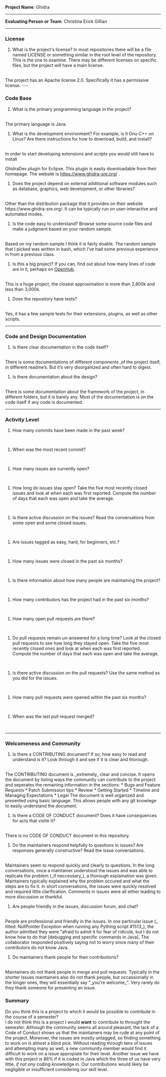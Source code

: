 **Project Name**:
Ghidra

---

**Evaluating Person or Team**:
Christina
Erick
Gillian

---


### License

1. What is the project's license?
In most repositories there will be a file named LICENSE or something similar in
the root level of the repository. This is the one to examine. There may be
different licenses on specific files, but the project will have a main license.
<br>
The project has an Apache license 2.0. Specifically it has a permissive license.
---

### Code Base


1. What is the primary programming language in the project?
<br>
The primary language is Java. 

1. What is the development environment? For example, is it Gnu C++ on Linux?
Are there instructions for how to download, build, and install?
<br>
In order to start developing extensions and scripts you would still have to install

GhidraDev plugin for Eclipse. This plugin is easily downloadable from their homepage. The website is https://www.ghidra-sre.org/   .

1. Does the project depend on external additional software modules such as
database,  graphics, web development, or other libraries?
<br>
Other than the distribution package that it provides on their website https://www.ghidra-sre.org/.   It can be typically run on user-interactive and automated modes. 

1. Is the code easy to understand? Browse some source code files and make
a judgment based on your random sample.
<br>
Based on my random sample I think it is fairly doable. The random sample that I picked was written in bash, which I’ve had some previous experience in from a previous class. 

1. Is this a big project? If you can, find out about how many lines of code
are in it, perhaps on [OpenHub](https://www.openhub.net/).
<br>
This is a huge project, the closest approximation is more than 2,800k and less than 3,000k.

1. Does the repository have tests?
<br>
Yes, it has a few sample tests for their extensions, plugins, as well as other scripts.

---

### Code and Design Documentation
1. Is there clear documentation in the code itself?
<br>
There is some documentations of different components ,of the project itself, in different readme’s. But it’s very disorganized and often hard to digest. 

1. Is there documentation about the design?
<br>
There is some documentation about the framework of the project, in different folders, but it is barely any. Most of the documentation is on the code itself if any code is documented.

---


### Activity Level


1. How many commits have been made in the past week?
<br>

1. When was the most recent commit?
<br>

1. How many issues are currently open?
<br>

1. How long do issues stay open?
Take the five most recently closed issues and look at when each was first reported.
Compute the number of days that each was open and take the average.
<br>

1. Is there active discussion on the issues?
Read the conversations from some open and some closed issues.
<br>

1. Are issues tagged as easy, hard, for beginners, etc.?
<br>

1. How many issues were closed in the past six months?
<br>


1. Is there information about how many people are maintaining the project?
<br>

1. How many contributors has the project had in the past six months?
<br>


1. How many open pull requests are there?
<br>

1. Do pull requests remain un-answered for a long time?
Look at the closed pull requests to see how long they stayed open.
Take the five most recently closed ones and look at when each was first reported.
Compute the number of days that each was open and take the average.
<br>

1. Is there active discussion on the pull requests?
Use the same method as you did for the issues.
<br>

1. How many pull requests were opened within the past six months?
<br>


1. When was the last  pull request  merged?
<br>

---
### Welcomeness and Community

1. Is there a CONTRIBUTING document? If so, how easy to read and understand is it?
Look through it and see if it is clear and thorough.
<br>
The CONTRIBUTING document is _extremely_ clear and concise. It opens the document by listing ways the community can contribute to the project and seperates the remaining information in the sections:  
* Bugs and Feature Requests
* Patch Submission tips
* Review
* Getting Started
* Timeline and Managing Expectations
* Legal  
The document is well organized and presented using basic language. This allows people with any git knowlege to easily understand the document.

1. Is there a CODE OF CONDUCT document? Does it have consequences for acts that
violte it?
<br>
There is no CODE OF CONDUCT document in this repository.

1. Do the maintainers respond helpfully to questions in issues?
Are responses generally constructive?
Read the issue conversations.
<br>
Maintainers seem to respond quickly and clearly to questions. In the long conversations, once a maintainer understood the issues and was able to replicate the problem (_if neccessary_), a thorough explaination was given. Maintainers typically explained why the problem occured and what the steps are to fix it. In short conversations, the issues were quickly resolved and required little clarification.  
Comments in issues were all either leading to more discussion or thankful. 

1. Are people friendly in the issues, discussion forum, and chat?
<br>
People are professional and friendly in the issues. In one particular issue (_ titled: NullPointer Exception when running any Pything script #1513_), the author admitted they were "afraid to admit it for fear of ridicule, but I do not know how to do that [debugging and specific commands in Java]. The collaborator responded positively saying not to worry since many of their contributors do not know Java.

1. Do maintainers thank people for their contributions?
<br>
Maintainers do not thank people in merge and pull requests. Typically in the shorter Issues maintainers also do not thank people, but occassionally in the longer ones, they will essentially say "_you're welcome_". Very rarely do they thank someone for presenting an issue.

### Summary
Do you think  this is a project to which it would be possible to contribute in the
course of a semester?  
I do not think this is a project I would **want** to contribute to throught the semester. Although the community seems all around pleasant, the lack of a Code of Conduct shows us that the maintainers may be rude at any point of the project. Moreover, the issues are mostly untagged, so finding something to work on is almost a blind pick. Without reading through tens of issues and attempting many as well, a new community member would find it difficult to work on a issue appropiate for their level. Another issue we have with this project is 86% if it is coded in Java which the three of us have very little, _if not any_ coding knowledge in. Our contributions would likely be negligible or insufficient considering our skill level.
